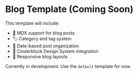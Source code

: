# Blog Template (Coming Soon)

This template will include:
- 📝 MDX support for blog posts
- 🏷️ Category and tag system
- 📅 Date-based post organization
- 🎨 Cinderblock Design System integration
- 📱 Responsive blog layouts

Currently in development. Use the `default` template for now.